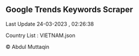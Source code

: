 

## Google Trends Keywords Scraper 
 
Last Update 24-03-2023 , 02:26:38

Country List :
VIETNAM.json



© Abdul Muttaqin 
